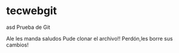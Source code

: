 # tecwebgit



asd
Prueba de Git




Ale les manda saludos
Pude clonar el archivo!!
Perdón,les borre sus cambios!
